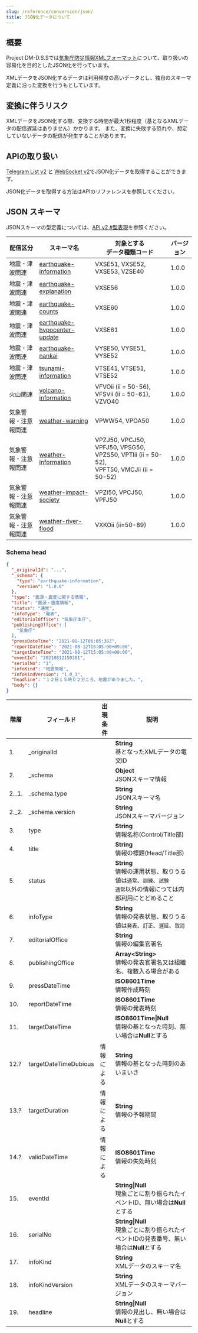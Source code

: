 ```yaml
---
slug: /reference/conversion/json/
title: JSON化データについて
---
```


## 概要

Project DM-D.S.Sでは[気象庁防災情報XMLフォーマット](http://xml.kishou.go.jp/)について、取り扱いの容易化を目的としたJSON化を行っています。

XMLデータをJSON化するデータは利用頻度の高いデータとし、独自のスキーマ定義に沿った変換を行うもとしています。

## 変換に伴うリスク

XMLデータをJSON化する際、変換する時間が最大1秒程度（基となるXMLデータの配信遅延はありません）かかります。
また、変換に失敗する恐れや、想定していないデータの配信が発生することがあります。


## APIの取り扱い

[Telegram List v2](/reference/api/v2/telegram.list) と [WebSocket v2](/reference/api/v2/websocket)でJSON化データを取得することができます。

JSON化データを取得する方法はAPIのリファレンスを参照してください。

## JSON スキーマ

JSONスキーマの型定義については、[API v2 #型表現](/reference/api/v2/#型表現)を参照ください。

| 配信区分       | スキーマ名                   | 対象とする<br/>データ種類コード | バージョン | 
| -------------- | ---------------------------- | ------------------------------ | ---------- | 
| 地震・津波関連 | [earthquake-information](schema/earthquake-information)              | VXSE51, VXSE52, VXSE53, VZSE40 | 1.0.0      | 
| 地震・津波関連 | [earthquake-explanation](schema/earthquake-explanation)              | VXSE56                         | 1.0.0      | 
| 地震・津波関連 | [earthquake-counts](schema/earthquake-counts)                        | VXSE60                         | 1.0.0      | 
| 地震・津波関連 | [earthquake-hypocenter-update](schema/earthquake-hypocenter-update)  | VXSE61                         | 1.0.0      | 
| 地震・津波関連 | [earthquake-nankai](schema/earthquake-nankai)                        | VYSE50, VYSE51, VYSE52         | 1.0.0      | 
| 地震・津波関連 | [tsunami-information](schema/tsunami-information)                    | VTSE41, VTSE51, VTSE52         | 1.0.0      | 
| 火山関連      | [volcano-information](schema/volcano-information)                    | VFVOii (ii = 50-56), VFSVii (ii = 50-61), VZVO40 | 1.0.0      | 
| 気象警報・注意報関連 | [weather-warning](schema/weather-warning)                       | VPWW54, VPOA50                 | 1.0.0      | 
| 気象警報・注意報関連 | [weather-information](schema/weather-information)               | VPZJ50, VPCJ50, VPFJ50, VPSG50, VPZS50, VPTIii (ii = 50-52),<br/> VPFT50, VMCJii (ii = 50-52) | 1.0.0      |
| 気象警報・注意報関連 | [weather-impact-society](schema/weather-impact-society)         | VPZI50, VPCJ50, VPFJ50         | 1.0.0      |
| 気象警報・注意報関連 | [weather-river-flood](schema/weather-river-flood)               | VXKOii (ii=50-89)         | 1.0.0      |

### Schema head

```json
{
  "_originalId": "...",
  "_schema": {
    "type": "earthquake-information",
    "version": "1.0.0"
  },
  "type": "震源・震度に関する情報",
  "title": "震源・震度情報",
  "status": "通常",
  "infoType": "発表",
  "editorialOffice": "気象庁本庁",
  "publishingOffice": [
    "気象庁"
  ],
  "pressDateTime": "2021-08-12T06:05:36Z",
  "reportDateTime": "2021-08-12T15:05:00+09:00",
  "targetDateTime": "2021-08-12T15:05:00+09:00",
  "eventId": "20210812150301",
  "serialNo": "1",
  "infoKind": "地震情報",
  "infoKindVersion": "1.0_1",
  "headline": "１２日１５時０２分ころ、地震がありました。",
  "body": {}
}
```


| 階層 | フィールド | 出現条件 | 説明 |
| -- | -- | -- | -- |
| 1. | _originalId | | **String**<br/> 基となったXMLデータの電文ID |
| 2. | _schema |  | **Object**<br/> JSONスキーマ情報 |
| 2._1. | _schema.type |  | **String**<br/> JSONスキーマ名 |
| 2._2. | _schema.version |  | **String**<br/> JSONスキーマバージョン |
| 3. | type | | **String**<br/> 情報名称(Control/Title部) |
| 4. | title | | **String**<br/> 情報の標題(Head/Title部) |
| 5. | status | | **String**<br/> 情報の運用状態、取りうる値は`通常`、`訓練`、`試験`<br/> `通常`以外の情報につては内部利用にとどめること |
| 6. | infoType | | **String**<br/> 情報の発表状態、取りうる値は`発表`、`訂正`、`遅延`、`取消` |
| 7. | editorialOffice | | **String**<br/> 情報の編集官署名 |
| 8. | publishingOffice | | **Array<String\>**<br/> 情報の発表官署名又は組織名、複数入る場合がある |
| 9. | pressDateTime | | **ISO8601Time**<br/> 情報作成時刻 |
| 10. | reportDateTime | | **ISO8601Time**<br/> 情報の発表時刻 |
| 11. | targetDateTime |  | **ISO8601Time\|Null**<br/> 情報の基となった時刻、無い場合は**Null**とする |
| 12.? | targetDateTimeDubious | 情報による | **String**<br/> 情報の基となった時刻のあいまいさ |
| 13.? | targetDuration | 情報による | **String**<br/> 情報の予報期間 |
| 14.? | validDateTime | 情報による | **ISO8601Time**<br/> 情報の失効時刻 |
| 15. | eventId |  | **String\|Null**<br/> 現象ごとに割り振られたイベントID、無い場合は**Null**とする |
| 16. | serialNo |  | **String\|Null**<br/> 現象ごとに割り振られたイベントIDの発表番号、無い場合は**Null**とする |
| 17. | infoKind |  | **String**<br/> XMLデータのスキーマ名 |
| 18. | infoKindVersion |  | **String**<br/> XMLデータのスキーマバージョン |
| 19. | headline |  | **String\|Null**<br/> 情報の見出し、無い場合は**Null**とする |
